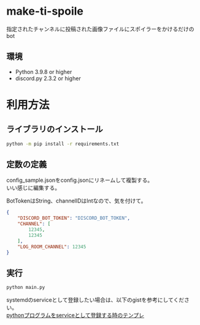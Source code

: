 # make-ti-spoile
指定されたチャンネルに投稿された画像ファイルにスポイラーをかけるだけのbot

## 環境
- Python 3.9.8 or higher
- discord.py 2.3.2 or higher

# 利用方法

## ライブラリのインストール
```bash
python -m pip install -r requirements.txt
```

## 定数の定義
config_sample.jsonをconfig.jsonにリネームして複製する。  
いい感じに編集する。

BotTokenはString、channelIDはIntなので、気を付けて。
```json
{
    "DISCORD_BOT_TOKEN": "DISCORD_BOT_TOKEN",
    "CHANNEL": [
        12345,
        12345
    ],
    "LOG_ROOM_CHANNEL": 12345
}
```

## 実行
```bash
python main.py
```

systemdのserviceとして登録したい場合は、以下のgistを参考にしてください。  
[pythonプログラムをserviceとして登録する時のテンプレ](https://gist.github.com/hyouhyan/392ec36b5588ca5d8376ff7ab3529085)
